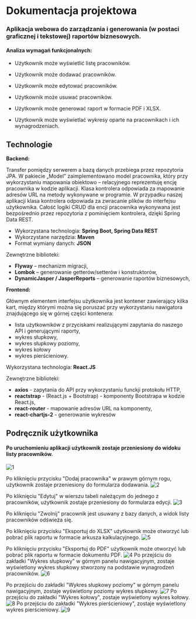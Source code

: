 # Dokumentacja projektowa

### Aplikacja webowa do zarządzania i generowania (w postaci graficznej i tekstowej) raportów biznesowych.



#### Analiza wymagań funkcjonalnych:

- Użytkownik może wyświetlić listę pracowników.

- Użytkownik może dodawać pracowników.

- Użytkownik może edytować pracowników.

- Użytkownik może usuwać pracowników.

- Użytkownik może generować raport w  formacie PDF i XLSX.

- Użytkownik może wyświetlać wykresy oparte na pracownikach i ich wynagrodzeniach.

## Technologie
**Backend:**

Transfer pomiędzy serwerem a bazą danych przebiega przez repozytoria JPA. 
W pakiecie „Model” zaimplementowano model pracownika, który przy wykorzystaniu mapowania obiektowo – relacyjnego reprezentuję encję pracownika w kodzie aplikacji. 
Klasa kontrolera odpowiada za mapowanie adresów URL na metody wykonywane w programie. W przypadku naszej aplikacji klasa kontrolera odpowiada za zwracanie 
plików do interfejsu użytkownika. Całość logiki CRUD dla encji pracownika wykonywana jest bezpośrednio przez repozytoria z pominięciem kontrolera, dzięki Spring Data REST.  

- Wykorzystana technologia: **Spring Boot, Spring Data REST**
- Wykorzystane narzędzia: **Maven**
- Format wymiany danych: **JSON**

Zewnętrzne biblioteki:

- **Flyway** – mechanizm migracji,
- **Lombok** – generowanie getterów/setterów i konstruktorów,
- **DynamicJasper / JasperReports** – generowanie raportów biznesowych,


**Frontend:**

Głównym elementem interfejsu użytkownika jest kontener zawierający kilka kart, 
między którymi można się poruszać przy wykorzystaniu nawigatora 
znajdującego się w górnej części kontenera: 
- lista użytkowników z przyciskami realizującymi zapytania do naszego API i generującymi raporty,
- wykres słupkowy, 
- wykres słupkowy poziomy, 
- wykres kołowy
- wykres pierścieniowy. 

Wykorzystana technologia: **React.JS**

Zewnętrzne biblioteki:
- **axios** - zapytania do API przy wykorzystaniu funckji protokołu HTTP,
- **reactstrap** - (React.js + Bootstrap) - komponenty Bootstrapa w kodzie React.js,
- **react-router** - mapowanie adresów URL na komponenty,
- **react-chartjs-2** - generowanie wykresów


## Podręcznik użytkownika
####  Po uruchomieniu aplikacji użytkownik zostaje przeniesiony do widoku listy pracowników.
![1](screenshots/1.png) <br/>


Po kliknięciu przycisku "Dodaj pracownika" w prawym górnym rogu, użytkownik zostaje przeniesiony do formularza dodawania.
![2](screenshots/2.png) <br/>


Po kliknięciu "Edytuj" w wierszu tabeli należącym do jednego z pracowników, użytkownik zostaje przeniesiony do formularza edycji.
![3](screenshots/3.png) <br/>


Po kliknięciu "Zwolnij" pracownik jest usuwany z bazy danych,
 a widok listy pracowników odświeża się.

Po kliknięciu przycisku "Eksportuj do XLSX" użytkownik może otworzyć 
lub pobrać plik raportu w formacie arkusza kalkulacyjnego.
![5](screenshots/5.png)

Po kliknięciu przycisku "Eksportuj do PDF" użytkownik może otworzyć 
lub pobrać plik raportu w formacie dokumentu PDF.
![4](screenshots/4.png)
Po przejściu do zakładki "Wykres słupkowy" w górnym panelu nawigacyjnym, zostaje wyświetlony wykres słupkowy stworzony na podstawie wynagrodzeń pracowników.
![6](screenshots/6.png)

Po przejściu do zakładki "Wykres słupkowy poziomy" w górnym panelu nawigacyjnym, zostaje wyświetlony poziomy wykres słupkowy.
![7](screenshots/7.png)
Po przejściu do zakładki "Wykres kołowy", zostaje wyświetlony wykres kołowy.
![8](screenshots/8.png)
Po przejściu do zakładki "Wykres pierścieniowy", zostaje wyświetlony wykres pierścieniowy.
![9](screenshots/9.png)
